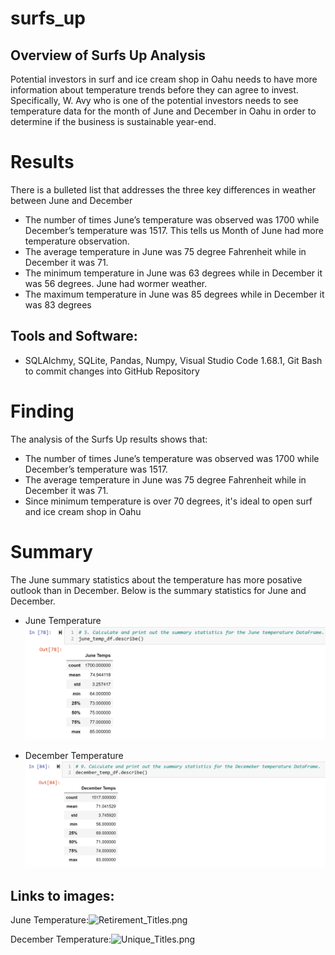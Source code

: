 # surfs_up

## Overview of Surfs Up Analysis
Potential investors in surf and ice cream shop in Oahu needs to have more information about temperature trends before they can agree to invest. Specifically, W. Avy who is one of the potential investors needs to see temperature data for the month of June and December in Oahu in order to determine if the business is sustainable year-end.

# Results
There is a bulleted list that addresses the three key differences in weather between June and December
-	The number of times June’s temperature was observed was 1700 while December’s temperature was 1517. 
	This tells us Month of June had more temperature observation.
-	The average temperature in June was 75 degree Fahrenheit while in December it was 71.
-	The minimum temperature in June was 63 degrees while in December it was 56 degrees. June had wormer weather.
-	The maximum temperature in June was 85 degrees while in December it was 83 degrees


## Tools and Software: 
- SQLAlchmy, SQLite, Pandas, Numpy, Visual Studio Code 1.68.1, Git Bash to commit changes into GitHub Repository


# Finding

The analysis of the Surfs Up results shows that:
- The number of times June’s temperature was observed was 1700 while December’s temperature was 1517. 
- The average temperature in June was 75 degree Fahrenheit while in December it was 71.
- Since minimum temperature is over 70 degrees, it's ideal to open surf and ice cream shop in Oahu <br>


# Summary

The June summary statistics about the temperature has more posative outlook than in December. Below is the summary statistics for June and December.
- June Temperature <br>
 ![June Temperature](/Resources/June_Temps.png)<br>

-  December Temperature <br>
 ![December Temperature](/Resources/December_Temps.png)<br>



## Links to images:
June Temperature:![Retirement_Titles.png](https://github.com/bariir/Pewlett-Hackard-Analysis/tree/main/Resources/Retirement_Titles.png?raw=true)

December Temperature:![Unique_Titles.png](https://github.com/bariir/Pewlett-Hackard-Analysis/tree/main/Resources/Unique_Titles.png?raw=true)

